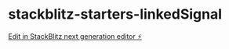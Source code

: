 # stackblitz-starters-linkedSignal

[Edit in StackBlitz next generation editor ⚡️]([https://stackblitz.com/~/github.com/kategable/stackblitz-starters-linkedSignal?file=src/app/demo/demo.component.ts])
